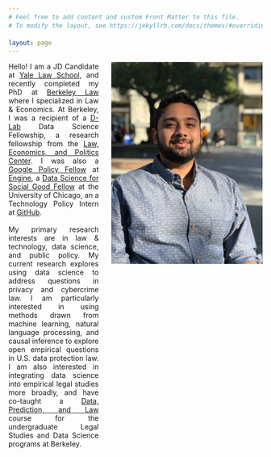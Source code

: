 ```yaml
---
# Feel free to add content and custom Front Matter to this file.
# To modify the layout, see https://jekyllrb.com/docs/themes/#overriding-theme-defaults

layout: page
---
```


<img src="headshot.jpg" width = "300" align = "right" style="float:right; margin-left: 25px">

<p align = "justify" style = "overflow: hidden">
Hello! I am a JD Candidate at <a href = "https://law.yale.edu/">Yale Law School</a>, and recently completed my PhD at <a href = "https://www.law.berkeley.edu/">Berkeley Law </a> where I specialized in Law & Economics. At Berkeley, I was a recipient of a <a href = "https://dlab.berkeley.edu/">D-Lab</a> Data Science Fellowship, a research fellowship from the <a href = "https://www.law.berkeley.edu/research/leap/">Law, Economics, and Politics Center</a>. I was also a <a href = "https://www.google.com/policyfellowship/">Google Policy Fellow</a> at <a href = "https://www.engine.is/">Engine</a>, a <a href = "https://www.dssgfellowship.org/">Data Science for Social Good Fellow</a> at the University of Chicago, an a Technology Policy Intern at <a href = "https://internships.github.com/">GitHub</a>.
<br>
<br>
My primary research interests are in law & technology, data science, and public policy. My current research explores using data science to address questions in privacy and cybercrime law. I am particularly interested in using methods drawn from machine learning, natural language processing, and causal inference to explore open empirical questions in U.S. data protection law. I am also interested in integrating data science into empirical legal studies more broadly, and have co-taught a <a href = "https://github.com/Akesari12/LS123_Data_Prediction_Law_Spring-2019">Data, Prediction, and Law</a> course for the undergraduate Legal Studies and Data Science programs at Berkeley.
</p>